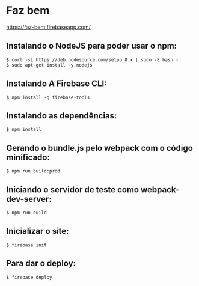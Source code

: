 # Faz bem

https://faz-bem.firebaseapp.com/

## Instalando o NodeJS para poder usar o npm:
```
$ curl -sL https://deb.nodesource.com/setup_8.x | sudo -E bash -
$ sudo apt-get install -y nodejs
```

## Instalando A Firebase CLI:
```
$ npm install -g firebase-tools
```

## Instalando as dependências:
 ```
$ npm install 
```

## Gerando o bundle.js pelo webpack com o código minificado:
 ```
$ npm run build:prod 
```

## Iniciando o servidor de teste como webpack-dev-server:
 ```
$ npm run build 
```

## Inicializar o site:
```
$ firebase init
```

## Para dar o deploy: 
```
$ firebase deploy
```

